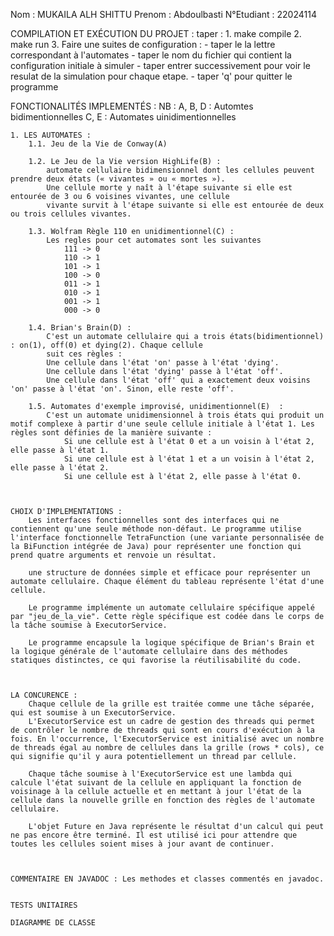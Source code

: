 Nom : MUKAILA ALH SHITTU
Prenom : Abdoulbasti 
N°Etudiant : 22024114




COMPILATION ET EXÉCUTION DU PROJET : 
    taper : 
        1. make compile
        2. make run
        3. Faire une suites de configuration : 
            - taper le la lettre correspondant à l'automates
            - taper le nom du fichier qui contient la configuration initiale à simuler
            - taper entrer successivement pour voir le resulat de la simulation pour chaque etape.
            - taper 'q' pour quitter le programme



FONCTIONALITÉS IMPLEMENTÉS : 
    NB :
        A, B, D : Automtes bidimentionnelles
        C, E    : Automates uinidimentionnelles


    1. LES AUTOMATES : 
        1.1. Jeu de la Vie de Conway(A)

        1.2. Le Jeu de la Vie version HighLife(B) :
            automate cellulaire bidimensionnel dont les cellules peuvent prendre deux états (« vivantes » ou « mortes »). 
            Une cellule morte y naît à l'étape suivante si elle est entourée de 3 ou 6 voisines vivantes, une cellule 
            vivante survit à l'étape suivante si elle est entourée de deux ou trois cellules vivantes.
        
        1.3. Wolfram Règle 110 en unidimentionnel(C) : 
            Les regles pour cet automates sont les suivantes
                111 -> 0
                110 -> 1
                101 -> 1
                100 -> 0
                011 -> 1
                010 -> 1
                001 -> 1
                000 -> 0

        1.4. Brian's Brain(D) :
            C'est un automate cellulaire qui a trois états(bidimentionnel) : on(1), off(0) et dying(2). Chaque cellule 
            suit ces règles :
            Une cellule dans l'état 'on' passe à l'état 'dying'.
            Une cellule dans l'état 'dying' passe à l'état 'off'.
            Une cellule dans l'état 'off' qui a exactement deux voisins 'on' passe à l'état 'on'. Sinon, elle reste 'off'.
            
        1.5. Automates d'exemple improvisé, unidimentionnel(E)  : 
            C'est un automate unidimensionnel à trois états qui produit un motif complexe à partir d'une seule cellule initiale à l'état 1. Les règles sont définies de la manière suivante :
                Si une cellule est à l'état 0 et a un voisin à l'état 2, elle passe à l'état 1.
                Si une cellule est à l'état 1 et a un voisin à l'état 2, elle passe à l'état 2.
                Si une cellule est à l'état 2, elle passe à l'état 0.



    CHOIX D'IMPLEMENTATIONS : 
        Les interfaces fonctionnelles sont des interfaces qui ne contiennent qu'une seule méthode non-défaut. Le programme utilise l'interface fonctionnelle TetraFunction (une variante personnalisée de la BiFunction intégrée de Java) pour représenter une fonction qui prend quatre arguments et renvoie un résultat.

        une structure de données simple et efficace pour représenter un automate cellulaire. Chaque élément du tableau représente l'état d'une cellule.

        Le programme implémente un automate cellulaire spécifique appelé par "jeu_de_la_vie". Cette règle spécifique est codée dans le corps de la tâche soumise à ExecutorService.

        Le programme encapsule la logique spécifique de Brian's Brain et la logique générale de l'automate cellulaire dans des méthodes statiques distinctes, ce qui favorise la réutilisabilité du code.



    LA CONCURENCE :
        Chaque cellule de la grille est traitée comme une tâche séparée, qui est soumise à un ExecutorService.
        L'ExecutorService est un cadre de gestion des threads qui permet de contrôler le nombre de threads qui sont en cours d'exécution à la fois. En l'occurrence, l'ExecutorService est initialisé avec un nombre de threads égal au nombre de cellules dans la grille (rows * cols), ce qui signifie qu'il y aura potentiellement un thread par cellule.

        Chaque tâche soumise à l'ExecutorService est une lambda qui calcule l'état suivant de la cellule en appliquant la fonction de voisinage à la cellule actuelle et en mettant à jour l'état de la cellule dans la nouvelle grille en fonction des règles de l'automate cellulaire.

        L'objet Future en Java représente le résultat d'un calcul qui peut ne pas encore être terminé. Il est utilisé ici pour attendre que toutes les cellules soient mises à jour avant de continuer.
        


    COMMENTAIRE EN JAVADOC : Les methodes et classes commentés en javadoc.
    

    TESTS UNITAIRES

    DIAGRAMME DE CLASSE
